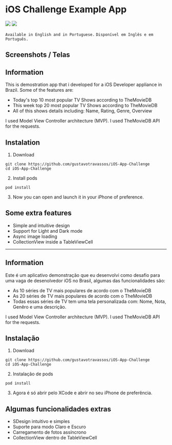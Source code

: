 # iOS Challenge Example App
![](https://badgen.net/badge/iOS/13/blue) ![](https://badgen.net/badge/Swift/5/orange)

`Available in English and in Portuguese.`
`Disponível em Inglês e em Português.`

## Screenshots / Telas



## Information
This is demostration app that i developed for a iOS Developer appliance in Brazil. Some of the features are:

* Today's top 10 most popular TV Shows according to TheMovieDB
* This week top 20 most popular TV Shows according to TheMovieDB
* All of this shows details including: Name, Rating, Genre, Overview

I used Model View Controller architecture (MVP). I used TheMovieDB API for the requests.

## Instalation

1. Download

```
git clone https://github.com/gustavotravassos/iOS-App-Challenge
cd iOS-App-Challenge
```

2. Install pods

```
pod install
```

3. Now you can open and launch it in your iPhone of preference.

## Some extra features
* Simple and intuitive design
* Support for Light and Dark mode
* Async image loading
* CollectionView inside a TableViewCell

_____

## Information
Este é um aplicativo demonstração que eu desenvolvi como desafio para uma vaga de desenolvedor iOS no Brasil, algumas das funcionalidades são:

* As 10 séries de TV mais populares de acordo com o TheMovieDB
* As 20 séries de TV mais populares de acordo com o TheMovieDB
* Todas essas séries de TV tem uma tela personalizada com: Nome, Nota, Genêro e uma descrição.

I used Model View Controller architecture (MVP). I used TheMovieDB API for the requests.

## Instalação

1. Download

```
git clone https://github.com/gustavotravassos/iOS-App-Challenge
cd iOS-App-Challenge
```

2. Instalação de pods

```
pod install
```

3. Agora é só abrir pelo XCode e abrir no seu iPhone de preferência.

## Algumas funcionalidades extras
* SDesign intuitivo e simples
* Suporte para modo Claro e Escuro
* Carregamento de fotos assíncrono
* CollectionView dentro de TableViewCell
